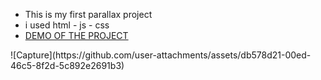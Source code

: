 <ul>
    <li>This is my first parallax project</li>
    <li>i used html - js - css</li>
    <li><a href="https://kia-torkashvand.github.io/parallax-project/">DEMO OF THE PROJECT</a></li>
</ul>
![Capture](https://github.com/user-attachments/assets/db578d21-00ed-46c5-8f2d-5c892e2691b3)
